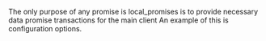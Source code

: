 The only purpose of any promise is local_promises
is to provide necessary data promise transactions for the main client
An example of this is configuration options.
